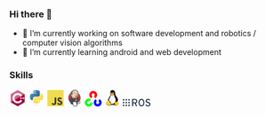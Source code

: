 ### Hi there 👋

<!--
**yanik-porto/yanik-porto** is a ✨ _special_ ✨ repository because its `README.md` (this file) appears on your GitHub profile.

Here are some ideas to get you started:

- 🔭 I’m currently working on ...
- 🌱 I’m currently learning ...
- 👯 I’m looking to collaborate on ...
- 🤔 I’m looking for help with ...
- 💬 Ask me about ...
- 📫 How to reach me: ...
- 😄 Pronouns: ...
- ⚡ Fun fact: ...
-->

- 🔭 I’m currently working on software development and robotics / computer vision algorithms
- 🌱 I’m currently learning android and web development

### Skills

<div float: left, width: 33.33%, padding: 5px>
  <img src="cpp.svg" alt="drawing" width="30"/>
  <img src="python.svg" alt="drawing" width="30"/>
  <img src="js.svg" alt="drawing" width="30"/>
  <img src="jenkins.svg" alt="drawing" width="30"/>
  <img src="opencv-logo.png" alt="drawing" width="30"/>
  <img src="linux.svg" alt="drawing" width="30"/>
  <img src="ros_logo.png" alt="drawing" width="50"/>
</div>

